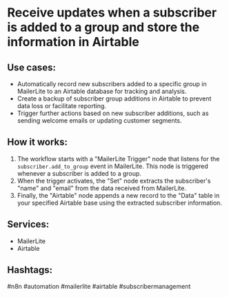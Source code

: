 # Receive updates when a subscriber is added to a group and store the information in Airtable

## Use cases:

- Automatically record new subscribers added to a specific group in MailerLite to an Airtable database for tracking and analysis.
- Create a backup of subscriber group additions in Airtable to prevent data loss or facilitate reporting.
- Trigger further actions based on new subscriber additions, such as sending welcome emails or updating customer segments.

## How it works:

1.  The workflow starts with a "MailerLite Trigger" node that listens for the `subscriber.add_to_group` event in MailerLite. This node is triggered whenever a subscriber is added to a group.
2.  When the trigger activates, the "Set" node extracts the subscriber's "name" and "email" from the data received from MailerLite.
3.  Finally, the "Airtable" node appends a new record to the "Data" table in your specified Airtable base using the extracted subscriber information.

## Services:

-   MailerLite
-   Airtable

## Hashtags:

#n8n #automation #mailerlite #airtable #subscribermanagement
